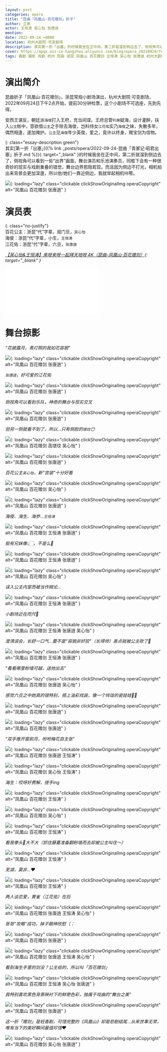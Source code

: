 ```yaml
---
layout: post
categories: opera
title: "昆曲「凤凰山·百花赠剑」折子"
author: 立泉
actor: 王恒涛 吴心怡 张唐逍
mention: 
date: 2022-09-24 +0800
location: 杭州大剧院·可变剧场
description: 其实第一折「出塞」的时候我坐在正中间，第二折就溜到侧边去了，侧视角可以看到一些“出界”画面，舞台演员和乐池演奏员，同框下会有一种很奇妙的现实与戏剧重叠的错觉，舞台边界若隐若现。而且因为侧边不打光，相机拍出来背景会更加深邃，所以他/她们一靠近侧边，我就举起相机咔嚓。
cover: https://apqx.oss-cn-hangzhou.aliyuncs.com/blog/opera_20220924/fenghuangshan_baihuazengjian/DSC03143_thumb.jpg
tags: 看剧 摄影 戏剧 杭州 昆曲 浙昆 凤凰山 百花赠剑 王恒涛 吴心怡 张唐逍 杭州大剧院·可变剧场
---
```


# 演出简介

昆曲折子「凤凰山·百花赠剑」，浙昆常规小剧场演出，杭州大剧院·可变剧场，2022年09月24日下午2点开始，提前30分钟检票，这个小剧场不可选座，先到先得。

安西王谋反，朝廷派`海俊`打入王府，充当间谍。王府总管`叭喇`疑海，设计灌醉，扶入`公主`帐中，意欲借`公主`之手除去海俊，岂料侍女`江花佑`实乃`海俊`之妹，失散多年，偶然相逢，遂加掩护。`公主`见`海俊`年少英俊，爱之，竟许以终身，赠宝剑为信物。

{: class="essay-description green"}  
其实[第一折「出塞」]({% link _posts/opera/2022-09-24-昆曲「青冢记·昭君出塞」折子.md %}){: target="_blank" }的时候我坐在正中间，第二折就溜到侧边去了，侧视角可以看到一些“出界”画面，舞台演员和乐池演奏员，同框下会有一种很奇妙的现实与戏剧重叠的错觉，舞台边界若隐若现。而且因为侧边不打光，相机拍出来背景会更加深邃，所以他/她们一靠近侧边，我就举起相机咔嚓。

![](https://apqx.oss-cn-hangzhou.aliyuncs.com/blog/opera_20220924/fenghuangshan_baihuazengjian/DSC03324_thumb.jpg){: loading="lazy" class="clickable clickShowOriginalImg operaCopyright" alt="凤凰山 百花赠剑 张唐逍" }

# 演员表

{: class="no-justify"}  
百花公主：浙昆“代”字辈，闺门旦，`吴心怡`  
海俊：浙昆“代”字辈，小生，`王恒涛`  
江花佑：浙昆“代”字辈，六旦，`张唐逍`

*[【吴心怡&王恒涛】来呀来呀一起拜天地呀 4K（昆曲-凤凰山·百花赠剑）](https://www.bilibili.com/video/BV1SZ4y1Y77S){: target="_blank" }*

<div class="video-container">
<iframe loading="lazy" src="//player.bilibili.com/player.html?aid=385823345&bvid=BV1SZ4y1Y77S&cid=769137310&page=1" scrolling="no" border="0" frameborder="no" framespacing="0" allowfullscreen="true"> </iframe>
</div>

# 舞台掠影

*“花披露月，青灯照的我如花容貌”*

![](https://apqx.oss-cn-hangzhou.aliyuncs.com/blog/opera_20220924/fenghuangshan_baihuazengjian/DSC03079_thumb.jpg){: loading="lazy" class="clickable clickShowOriginalImg operaCopyright" alt="凤凰山 百花赠剑 张唐逍" }

*`张唐逍`，好可爱的江花佑*

![](https://apqx.oss-cn-hangzhou.aliyuncs.com/blog/opera_20220924/fenghuangshan_baihuazengjian/DSC03090_thumb.jpg){: loading="lazy" class="clickable clickShowOriginalImg operaCopyright" alt="凤凰山 百花赠剑 张唐逍" }

*侧视角可以看到乐队，神奇的舞台与现实交叉*

![](https://apqx.oss-cn-hangzhou.aliyuncs.com/blog/opera_20220924/fenghuangshan_baihuazengjian/DSC03133_thumb.jpg){: loading="lazy" class="clickable clickShowOriginalImg operaCopyright" alt="凤凰山 百花赠剑 张唐逍" }

*但另一侧就看不到了，所以...只有侧脸的`璟玟`😶*

![](https://apqx.oss-cn-hangzhou.aliyuncs.com/blog/opera_20220924/fenghuangshan_baihuazengjian/DSC03141_thumb.jpg){: loading="lazy" class="clickable clickShowOriginalImg operaCopyright" alt="凤凰山 百花赠剑 高璟玟 吴心怡" }

![](https://apqx.oss-cn-hangzhou.aliyuncs.com/blog/opera_20220924/fenghuangshan_baihuazengjian/DSC03143_thumb.jpg){: loading="lazy" class="clickable clickShowOriginalImg operaCopyright" alt="凤凰山 百花赠剑 张唐逍" }

*百花公主`吴心怡`，新“宫装”十分好看*

![](https://apqx.oss-cn-hangzhou.aliyuncs.com/blog/opera_20220924/fenghuangshan_baihuazengjian/DSC03187_thumb.jpg){: loading="lazy" class="clickable clickShowOriginalImg operaCopyright" alt="凤凰山 百花赠剑 吴心怡" }

![](https://apqx.oss-cn-hangzhou.aliyuncs.com/blog/opera_20220924/fenghuangshan_baihuazengjian/DSC03165_thumb.jpg){: loading="lazy" class="clickable clickShowOriginalImg operaCopyright" alt="凤凰山 百花赠剑 张唐逍" }

*海俊、海生、海参...`王恒涛`*

![](https://apqx.oss-cn-hangzhou.aliyuncs.com/blog/opera_20220924/fenghuangshan_baihuazengjian/DSC03179_thumb.jpg){: loading="lazy" class="clickable clickShowOriginalImg operaCopyright" alt="凤凰山 百花赠剑 王恒涛 张唐逍" }

*挺有兄妹像👆🏻，不是么🤭*

![](https://apqx.oss-cn-hangzhou.aliyuncs.com/blog/opera_20220924/fenghuangshan_baihuazengjian/DSC03183_thumb.jpg){: loading="lazy" class="clickable clickShowOriginalImg operaCopyright" alt="凤凰山 百花赠剑 王恒涛 张唐逍" }

![](https://apqx.oss-cn-hangzhou.aliyuncs.com/blog/opera_20220924/fenghuangshan_baihuazengjian/DSC03194_thumb.jpg){: loading="lazy" class="clickable clickShowOriginalImg operaCopyright" alt="凤凰山 百花赠剑 吴心怡" }

*误入公主内室而被当作贼论...*

![](https://apqx.oss-cn-hangzhou.aliyuncs.com/blog/opera_20220924/fenghuangshan_baihuazengjian/DSC03204_thumb.jpg){: loading="lazy" class="clickable clickShowOriginalImg operaCopyright" alt="凤凰山 百花赠剑 王恒涛 张唐逍" }

*小剧场近在咫尺📸*

![](https://apqx.oss-cn-hangzhou.aliyuncs.com/blog/opera_20220924/fenghuangshan_baihuazengjian/DSC03208_thumb.jpg){: loading="lazy" class="clickable clickShowOriginalImg operaCopyright" alt="凤凰山 百花赠剑 王恒涛 张唐逍 吴心怡" }

*澄清误会，长舒一口气...要不是“容貌非奸狡”（长得帅）差点就被公主砍了🥶*

![](https://apqx.oss-cn-hangzhou.aliyuncs.com/blog/opera_20220924/fenghuangshan_baihuazengjian/DSC03211_thumb.jpg){: loading="lazy" class="clickable clickShowOriginalImg operaCopyright" alt="凤凰山 百花赠剑 王恒涛 张唐逍" }

*“看看哪里粉墙可越，送他出去”*

![](https://apqx.oss-cn-hangzhou.aliyuncs.com/blog/opera_20220924/fenghuangshan_baihuazengjian/DSC03212_thumb.jpg){: loading="lazy" class="clickable clickShowOriginalImg operaCopyright" alt="凤凰山 百花赠剑 张唐逍 吴心怡" }

*感觉六旦之中她真的很特别，搭上油彩戏装，像一个玲珑的瓷娃娃👧🏻*

![](https://apqx.oss-cn-hangzhou.aliyuncs.com/blog/opera_20220924/fenghuangshan_baihuazengjian/DSC03214_thumb.jpg){: loading="lazy" class="clickable clickShowOriginalImg operaCopyright" alt="凤凰山 百花赠剑 张唐逍" }

<!-- ![](https://apqx.oss-cn-hangzhou.aliyuncs.com/blog/opera_20220924/fenghuangshan_baihuazengjian/DSC03215_thumb.jpg){: loading="lazy" class="clickable clickShowOriginalImg operaCopyright" alt="凤凰山 百花赠剑 张唐逍" } -->

![](https://apqx.oss-cn-hangzhou.aliyuncs.com/blog/opera_20220924/fenghuangshan_baihuazengjian/DSC03221_thumb.jpg){: loading="lazy" class="clickable clickShowOriginalImg operaCopyright" alt="凤凰山 百花赠剑 张唐逍" }

*“双手推开窗前月，吩咐梅花自主张”*

![](https://apqx.oss-cn-hangzhou.aliyuncs.com/blog/opera_20220924/fenghuangshan_baihuazengjian/DSC03223_thumb.jpg){: loading="lazy" class="clickable clickShowOriginalImg operaCopyright" alt="凤凰山 百花赠剑 张唐逍 王恒涛" }

![](https://apqx.oss-cn-hangzhou.aliyuncs.com/blog/opera_20220924/fenghuangshan_baihuazengjian/DSC03230_thumb.jpg){: loading="lazy" class="clickable clickShowOriginalImg operaCopyright" alt="凤凰山 百花赠剑 吴心怡 王恒涛" }

*海生：哎呀好费解，搓手ing*

![](https://apqx.oss-cn-hangzhou.aliyuncs.com/blog/opera_20220924/fenghuangshan_baihuazengjian/DSC03232_thumb.jpg){: loading="lazy" class="clickable clickShowOriginalImg operaCopyright" alt="凤凰山 百花赠剑 王恒涛" }

![](https://apqx.oss-cn-hangzhou.aliyuncs.com/blog/opera_20220924/fenghuangshan_baihuazengjian/DSC03235_thumb.jpg){: loading="lazy" class="clickable clickShowOriginalImg operaCopyright" alt="凤凰山 百花赠剑 吴心怡" }

![](https://apqx.oss-cn-hangzhou.aliyuncs.com/blog/opera_20220924/fenghuangshan_baihuazengjian/DSC03250_thumb.jpg){: loading="lazy" class="clickable clickShowOriginalImg operaCopyright" alt="凤凰山 百花赠剑 王恒涛" }

*看我拳头👊大不大（抓住藤蔓准备翻粉墙而去却被公主叫住～）*

![](https://apqx.oss-cn-hangzhou.aliyuncs.com/blog/opera_20220924/fenghuangshan_baihuazengjian/DSC03255_thumb.jpg){: loading="lazy" class="clickable clickShowOriginalImg operaCopyright" alt="凤凰山 百花赠剑 王恒涛" }

*芜湖，莫非...❤️*

![](https://apqx.oss-cn-hangzhou.aliyuncs.com/blog/opera_20220924/fenghuangshan_baihuazengjian/DSC03264_thumb.jpg){: loading="lazy" class="clickable clickShowOriginalImg operaCopyright" alt="凤凰山 百花赠剑 王恒涛" }

*两人谈恋爱，黄雀（江花佑）在后*

![](https://apqx.oss-cn-hangzhou.aliyuncs.com/blog/opera_20220924/fenghuangshan_baihuazengjian/DSC03299_thumb.jpg){: loading="lazy" class="clickable clickShowOriginalImg operaCopyright" alt="凤凰山 百花赠剑 张唐逍 王恒涛 吴心怡" }

*哥哥“攻略”成功，妹子眼神欣慰（：*

![](https://apqx.oss-cn-hangzhou.aliyuncs.com/blog/opera_20220924/fenghuangshan_baihuazengjian/DSC03301_thumb.jpg){: loading="lazy" class="clickable clickShowOriginalImg operaCopyright" alt="凤凰山 百花赠剑 张唐逍" }

![](https://apqx.oss-cn-hangzhou.aliyuncs.com/blog/opera_20220924/fenghuangshan_baihuazengjian/DSC03302_thumb.jpg){: loading="lazy" class="clickable clickShowOriginalImg operaCopyright" alt="凤凰山 百花赠剑 张唐逍 王恒涛 吴心怡" }

*看到海生手里的剑没？公主给的，所以叫「百花赠剑」*

![](https://apqx.oss-cn-hangzhou.aliyuncs.com/blog/opera_20220924/fenghuangshan_baihuazengjian/DSC03321_thumb.jpg){: loading="lazy" class="clickable clickShowOriginalImg operaCopyright" alt="凤凰山 百花赠剑 王恒涛 吴心怡 张唐逍" }

*我特别喜欢黑色背景映衬下的鲜艳色彩，独属于戏曲的“舞台之美”*

![](https://apqx.oss-cn-hangzhou.aliyuncs.com/blog/opera_20220924/fenghuangshan_baihuazengjian/DSC03324_thumb.jpg){: loading="lazy" class="clickable clickShowOriginalImg operaCopyright" alt="凤凰山 百花赠剑 张唐逍" }

*这一折「赠剑」是轻喜剧，可惜完整的《凤凰山》却是悲剧结尾...从来世事无常，唯有当下的美好瞬间最值珍惜❤️*

![](https://apqx.oss-cn-hangzhou.aliyuncs.com/blog/opera_20220924/fenghuangshan_baihuazengjian/DSC03327_thumb.jpg){: loading="lazy" class="clickable clickShowOriginalImg operaCopyright" alt="凤凰山 百花赠剑 吴心怡 张唐逍" }

